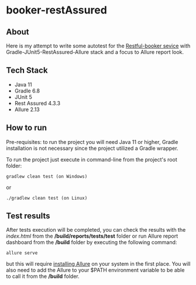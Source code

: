 # booker-restAssured

## About
Here is my attempt to write some autotest for the [Restful-booker sevice](https://restful-booker.herokuapp.com/apidoc/index.html#api-Booking-GetBookings) with Gradle-JUnit5-RestAssured-Allure stack and a focus to Allure report look. 


## Tech Stack
* Java 11
* Gradle 6.8
* JUnit 5
* Rest Assured 4.3.3
* Allure 2.13


## How to run
Pre-requisites: to run the project you will need Java 11 or higher, Gradle installation is not necessary since the project utilized a Gradle wrapper.

To run the project just execute in command-line from the project's root folder:
```
gradlew clean test (on Windows)
```
or 
```
./gradlew clean test (on Linux)
```

## Test results

After tests execution will be completed, you can check the results with the *index.html* from the **/build/reports/tests/test** folder or run Allure report dashboard from the **/build** folder by executing the following command:
```
allure serve
```
but this will require [installing Allure](https://docs.qameta.io/allure/#_installing_a_commandline) on your system in the first place. You will also need to add the Allure to your $PATH environment variable to be able to call it from the **/build** folder.
